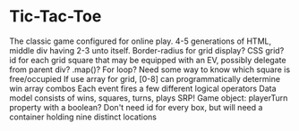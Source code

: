 # Tic-Tac-Toe
The classic game configured for online play. 
4-5 generations of HTML, middle div having 2-3 unto itself. Border-radius for grid display? CSS grid?
id for each grid square that may be equipped with an EV, possibly delegate from parent div?  .map()? For loop? 
Need some way to know which square is free/occupied
If use array for grid, [0-8] can programmatically determine win array combos 
Each event fires a few different logical operators
Data model consists of wins, squares, turns, plays
SRP!
Game object: playerTurn property with a boolean?
Don't need id for every box, but will need a container holding nine distinct locations 
